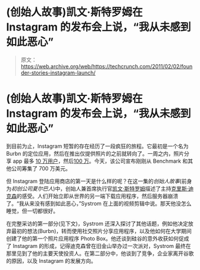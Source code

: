 # (创始人故事)凯文·斯特罗姆在 Instagram 的发布会上说，“我从未感到如此恶心”

> 原文：<https://web.archive.org/web/https://techcrunch.com/2011/02/02/founder-stories-instagram-launch/>

# (创始人故事)凯文·斯特罗姆在 Instagram 的发布会上说，“我从未感到如此恶心”

到目前为止，Instagram 短暂的存在经历了一段疯狂的旅程。它最初是一个名为 Burbn 的定位应用，然后在推出仅提供照片的之前就转向了。一周之内，照片分享 app 最多 [10 万用户](https://web.archive.org/web/20221006235254/https://beta.techcrunch.com/2010/10/13/instagram-users/)，然后[100 万](https://web.archive.org/web/20221006235254/https://beta.techcrunch.com/2010/12/21/instagram-one-million/)。今天，该公司宣布刚刚从 Benchmark 和其他公司筹集了 700 万美元。

但 Instagram 登陆应用商店的第一天是什么样的呢？在这一集的*创始人故事*(前身为*初创公司夏尔巴人*)中，创始人兼首席执行官[凯文·斯特罗姆](https://web.archive.org/web/20221006235254/http://www.crunchbase.com/person/kevin-systrom)描述了主持[克里斯·迪克森](https://web.archive.org/web/20221006235254/http://www.crunchbase.com/person/chris-dixon)的感受。人们开始立即从世界的另一端下载应用程序，然后服务器崩溃了。“我从来没有感到如此恶心，”Systrom 在上面的视频剪辑中说。那天他没怎么睡觉，但一切都很好。

在完整采访的第一部分(见下文)，Systrom 还深入探讨了其他话题，例如他决定放弃最初的想法(Burbn)，转而使用社交照片分享应用程序，以及他如何在大学期间创建了他的第一个照片应用程序 Photo Box。他还谈到硅谷的意外收获如何促成了 Instagram 的形成，记得迪克森曾在旧金山举办过一次派对，Systrom 最终在那里见到了他的主要天使投资人。在第二部分中，他谈到了竞争，企业家离开谷歌的原因，以及 Instagram 的发展方向。